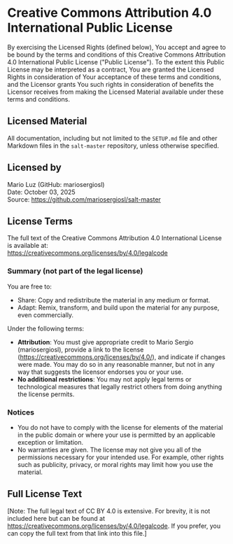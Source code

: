# Creative Commons Attribution 4.0 International Public License

By exercising the Licensed Rights (defined below), You accept and agree to be bound by the terms and conditions of this Creative Commons Attribution 4.0 International Public License ("Public License"). To the extent this Public License may be interpreted as a contract, You are granted the Licensed Rights in consideration of Your acceptance of these terms and conditions, and the Licensor grants You such rights in consideration of benefits the Licensor receives from making the Licensed Material available under these terms and conditions.

## Licensed Material
All documentation, including but not limited to the `SETUP.md` file and other Markdown files in the `salt-master` repository, unless otherwise specified.

## Licensed by
Mario Luz (GitHub: mariosergiosl)  
Date: October 03, 2025  
Source: https://github.com/mariosergiosl/salt-master

## License Terms
The full text of the Creative Commons Attribution 4.0 International License is available at:  
https://creativecommons.org/licenses/by/4.0/legalcode

### Summary (not part of the legal license)
You are free to:
- Share: Copy and redistribute the material in any medium or format.
- Adapt: Remix, transform, and build upon the material for any purpose, even commercially.

Under the following terms:
- **Attribution**: You must give appropriate credit to Mario Sergio (mariosergiosl), provide a link to the license (https://creativecommons.org/licenses/by/4.0/), and indicate if changes were made. You may do so in any reasonable manner, but not in any way that suggests the licensor endorses you or your use.
- **No additional restrictions**: You may not apply legal terms or technological measures that legally restrict others from doing anything the license permits.

### Notices
- You do not have to comply with the license for elements of the material in the public domain or where your use is permitted by an applicable exception or limitation.
- No warranties are given. The license may not give you all of the permissions necessary for your intended use. For example, other rights such as publicity, privacy, or moral rights may limit how you use the material.

## Full License Text
[Note: The full legal text of CC BY 4.0 is extensive. For brevity, it is not included here but can be found at https://creativecommons.org/licenses/by/4.0/legalcode. If you prefer, you can copy the full text from that link into this file.]
